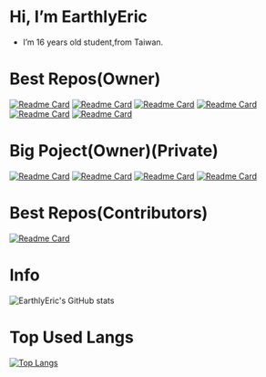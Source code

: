 # Hi, I’m EarthlyEric
-  I’m 16 years old student,from Taiwan. 
# Best Repos(Owner)
[![Readme Card](https://github-readme-stats.vercel.app/api/pin/?username=EarthlyEric&repo=SIMPLE-CHAT&theme=tokyonight)](https://github.com/EarthlyEric/SIMPLE-CHAT)
[![Readme Card](https://github-readme-stats.vercel.app/api/pin/?username=EarthlyEric&repo=TYSH-News-WorkFlow&theme=tokyonight)](https://github.com/EarthlyEric/TYSH-News-WorkFlow)
[![Readme Card](https://github-readme-stats.vercel.app/api/pin/?username=EarthlyEric&repo=SpotifySaverGUI&theme=tokyonight)](https://github.com/EarthlyEric/SpotifySaverGUI)
[![Readme Card](https://github-readme-stats.vercel.app/api/pin/?username=EarthlyEric&repo=The-Last-Nature-s-Song&theme=tokyonight)](https://github.com/EarthlyEric/The-Last-Nature-s-Song)
[![Readme Card](https://github-readme-stats.vercel.app/api/pin/?username=EarthlyEric&repo=SuperMarioPackGUI&theme=tokyonight)](https://github.com/EarthlyEric/SuperMarioPackGUI)
[![Readme Card](https://github-readme-stats.vercel.app/api/pin/?username=EarthlyEric&repo=301-redirector&theme=tokyonight)](https://github.com/EarthlyEric/301-redirector)
# Big Poject(Owner)(Private)
[![Readme Card](https://github-readme-stats.vercel.app/api/pin/?username=EarthlyEric&repo=RavenCloud&theme=tokyonight)](https://github.com/EarthlyEric/RavenCloud)
[![Readme Card](https://github-readme-stats.vercel.app/api/pin/?username=EarthlyEric&repo=Alice&theme=tokyonight)](https://github.com/EarthlyEric/Alice)
[![Readme Card](https://github-readme-stats.vercel.app/api/pin/?username=EarthlyEric&repo=Alice-RES&theme=tokyonight)](https://github.com/EarthlyEric/Alice-RES)
[![Readme Card](https://github-readme-stats.vercel.app/api/pin/?username=EarthlyEric&repo=Alice-DashBoard&theme=tokyonight)](https://github.com/EarthlyEric/Alice-DashBoard)

# Best Repos(Contributors)
[![Readme Card](https://github-readme-stats.vercel.app/api/pin/?username=busybox11&repo=NowPlaying-for-Spotify&theme=tokyonight)](https://github.com/busybox11/NowPlaying-for-Spotify)

# Info
![EarthlyEric's GitHub stats](https://github-readme-stats.vercel.app/api?username=EarthlyEric&show_icons=true&theme=blueberry)
# Top Used Langs
[![Top Langs](https://github-readme-stats.vercel.app/api/top-langs/?username=EarthlyEric&langs_count=10&layout=compact)](https://github.com/anuraghazra/github-readme-stats)
